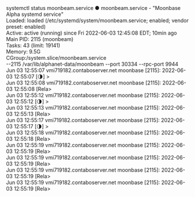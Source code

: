 <div id="termynal" data-termynal>
  <span data-ty="input"><span class="file-path"></span>systemctl status moonbeam.service</span>
  <span data-ty>● moonbeam.service - "Moonbase Alpha systemd service"
    <br>Loaded: loaded (/etc/systemd/system/moonbeam.service; enabled; vendor preset: enabled)
    <br>Active: active (running) since Fri 2022-06-03 12:45:08 EDT; 10min ago
    <br>Main PID: 2115 (moonbeam)
    <br>Tasks: 43 (limit: 19141)
    <br>Memory: 9.5G
    <br>CGroup:/system.slice/moonbeam.service
    <br>--2115 /var/lib/alphanet-data/moonbeam --port 30334 --rpc-port 9944
  </span>
  <br>
  <span data-ty>Jun 03 12:55:07 vmi719182.contaboserver.net moonbase [2115]: 2022-06-03 12:55:07 [🌗] >
    <br>Jun 03 12:55:08 vmi719182.contaboserver.net moonbase [2115]: 2022-06-03 12:55:08 [Rela>
    <br>Jun 03 12:55:12 vmi719182.contaboserver.net moonbase [2115]: 2022-06-03 12:55:12 [🌗] >
    <br>Jun 03 12:55:13 vmi719182.contaboserver.net moonbase [2115]: 2022-06-03 12:55:13 [Rela>
    <br>Jun 03 12:55:17 vmi719182.contaboserver.net moonbase [2115]: 2022-06-03 12:55:17 [🌗] >
    <br>Jun 03 12:55:18 vmi719182.contaboserver.net moonbase [2115]: 2022-06-03 12:55:18 [Rela>
    <br>Jun 03 12:55:19 vmi719182.contaboserver.net moonbase [2115]: 2022-06-03 12:55:19 [Rela>
    <br>Jun 03 12:55:19 vmi719182.contaboserver.net moonbase [2115]: 2022-06-03 12:55:19 [Rela>
    <br>Jun 03 12:55:19 vmi719182.contaboserver.net moonbase [2115]: 2022-06-03 12:55:19 [Rela>
    <br>Jun 03 12:55:19 vmi719182.contaboserver.net moonbase [2115]: 2022-06-03 12:55:19 [Rela>
  </span>
</div>
